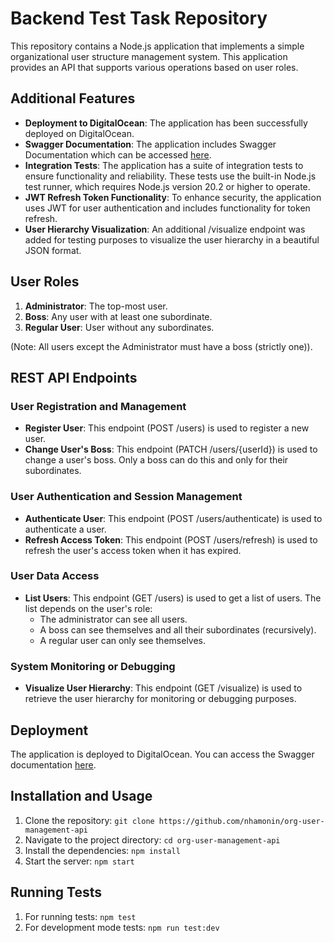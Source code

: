 # Backend Test Task Repository

This repository contains a Node.js application that implements a simple organizational user structure management system. This application provides an API that supports various operations based on user roles.

## Additional Features

- **Deployment to DigitalOcean**: The application has been successfully deployed on DigitalOcean.
- **Swagger Documentation**: The application includes Swagger Documentation which can be accessed [here](https://monkfish-app-4se3z.ondigitalocean.app/api-docs/).
- **Integration Tests**: The application has a suite of integration tests to ensure functionality and reliability. These tests use the built-in Node.js test runner, which requires Node.js version 20.2 or higher to operate.
- **JWT Refresh Token Functionality**: To enhance security, the application uses JWT for user authentication and includes functionality for token refresh.
- **User Hierarchy Visualization**: An additional /visualize endpoint was added for testing purposes to visualize the user hierarchy in a beautiful JSON format.

## User Roles

1. **Administrator**: The top-most user.
2. **Boss**: Any user with at least one subordinate.
3. **Regular User**: User without any subordinates.

(Note: All users except the Administrator must have a boss (strictly one)).

## REST API Endpoints

### User Registration and Management

- **Register User**: This endpoint (POST /users) is used to register a new user.
- **Change User's Boss**: This endpoint (PATCH /users/{userId}) is used to change a user's boss. Only a boss can do this and only for their subordinates.

### User Authentication and Session Management

- **Authenticate User**: This endpoint (POST /users/authenticate) is used to authenticate a user.
- **Refresh Access Token**: This endpoint (POST /users/refresh) is used to refresh the user's access token when it has expired.

### User Data Access

- **List Users**: This endpoint (GET /users) is used to get a list of users. The list depends on the user's role:
  - The administrator can see all users.
  - A boss can see themselves and all their subordinates (recursively).
  - A regular user can only see themselves.

### System Monitoring or Debugging

- **Visualize User Hierarchy**: This endpoint (GET /visualize) is used to retrieve the user hierarchy for monitoring or debugging purposes.

## Deployment

The application is deployed to DigitalOcean. You can access the Swagger documentation [here](https://monkfish-app-4se3z.ondigitalocean.app/api-docs/).

## Installation and Usage

1. Clone the repository: `git clone https://github.com/nhamonin/org-user-management-api`
2. Navigate to the project directory: `cd org-user-management-api`
3. Install the dependencies: `npm install`
4. Start the server: `npm start`

## Running Tests

1. For running tests: `npm test`
2. For development mode tests: `npm run test:dev`
